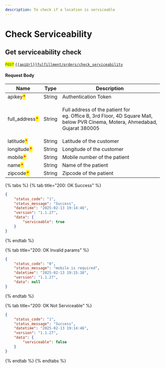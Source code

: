 ```yaml
---
description: To check if a location is serviceable
---
```


# Check Serviceability

## Get serviceability check

<mark style="color:green;">`POST`</mark> [`{{apiUrl}}fulfillment/orders/check_serviceability`](https://api.evitalrx.in/v1/fulfillment/orders/checkout)

#### Request Body

| Name                                            | Type   | Description                                                                                                                              |
| ----------------------------------------------- | ------ | ---------------------------------------------------------------------------------------------------------------------------------------- |
| apikey<mark style="color:red;">\*</mark>        | String | Authentication Token                                                                                                                     |
| full\_address<mark style="color:red;">\*</mark> | String | <p>Full address of  the patient for <br>eg. Office B, 3rd Floor, 4D Square Mall, below PVR Cinema, Motera, Ahmedabad, Gujarat 380005</p> |
| latitude<mark style="color:red;">\*</mark>      | String | Latitude of the customer                                                                                                                 |
| longitude<mark style="color:red;">\*</mark>     | String | Longitude of the customer                                                                                                                |
| mobile<mark style="color:red;">\*</mark>        | String | Mobile number of the patient                                                                                                             |
| name<mark style="color:red;">\*</mark>          | String | Name of the patient                                                                                                                      |
| zipcode<mark style="color:red;">\*</mark>       | String | Zipcode of the patient                                                                                                                   |



{% tabs %}
{% tab title="200: OK Success" %}
```json
{
    "status_code": "1",
    "status_message": "Success",
    "datetime": "2025-02-13 19:14:46",
    "version": "1.1.27",
    "data": {
        "serviceable": true
    }
}
```
{% endtab %}

{% tab title="200: OK Invalid params" %}
```json
{
    "status_code": "0",
    "status_message": "mobile is required",
    "datetime": "2025-02-13 19:15:10",
    "version": "1.1.27",
    "data": null
}
```
{% endtab %}

{% tab title="200: OK Not Serviceable" %}
```json
{
    "status_code": "1",
    "status_message": "Success",
    "datetime": "2025-02-13 19:14:46",
    "version": "1.1.27",
    "data": {
        "serviceable": false
    }
}
```
{% endtab %}
{% endtabs %}
